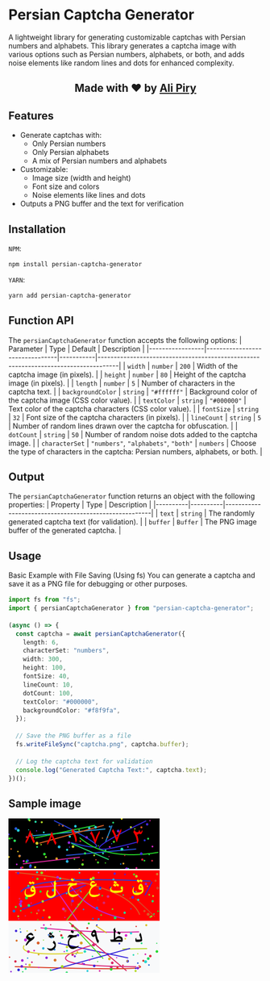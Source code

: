 # Persian Captcha Generator
A lightweight library for generating customizable captchas with Persian numbers and alphabets. This library generates a captcha image with various options such as Persian numbers, alphabets, or both, and adds noise elements like random lines and dots for enhanced complexity.

<div align="center">
  <h2>Made with ❤ by <a href="https://github.com/alipiry">Ali Piry</a></h2>
</div>

## Features
- Generate captchas with:
  - Only Persian numbers
  - Only Persian alphabets
  - A mix of Persian numbers and alphabets
- Customizable:
  - Image size (width and height)
  - Font size and colors
  - Noise elements like lines and dots
- Outputs a PNG buffer and the text for verification

## Installation
`NPM`:
```bash
npm install persian-captcha-generator
```
`YARN`:
```bash
yarn add persian-captcha-generator
```


## Function API
The `persianCaptchaGenerator` function accepts the following options:
| Parameter       | Type                           | Default   | Description                                                                        |
|-----------------|--------------------------------|-----------|------------------------------------------------------------------------------------|
| `width`           | `number`                         | `200`       | Width of the captcha image (in pixels).                                            |
| `height`          | `number`                         | `80`        | Height of the captcha image (in pixels).                                           |
| `length`          | `number`                         | `5`         | Number of characters in the captcha text.                                          |
| `backgroundColor` | `string`                         | `"#ffffff"` | Background color of the captcha image (CSS color value).                           |
| `textColor`       | `string`                         | `"#000000"` | Text color of the captcha characters (CSS color value).                            |
| `fontSize`        | `string`                         | `32` | Font size of the captcha characters (in pixels).                                   |
| `lineCount`       | `string`                         | `5`         | Number of random lines drawn over the captcha for obfuscation.                     |
| `dotCount`        | `string`                         | `50`        | Number of random noise dots added to the captcha image.                            |
| `characterSet`    | `"numbers"`, `"alphabets"`, `"both"` | `numbers`   | Choose the type of characters in the captcha: Persian numbers, alphabets, or both. |


## Output
The `persianCaptchaGenerator` function returns an object with the following properties:
| Property | Type     | Description                                           |
|----------|----------|-------------------------------------------------------|
| `text`   | `string` | The randomly generated captcha text (for validation). |
| `buffer` | `Buffer` | The PNG image buffer of the generated captcha.        |

## Usage

Basic Example with File Saving (Using fs)
You can generate a captcha and save it as a PNG file for debugging or other purposes.
```typescript
import fs from "fs";
import { persianCaptchaGenerator } from "persian-captcha-generator";

(async () => {
  const captcha = await persianCaptchaGenerator({
    length: 6,
    characterSet: "numbers",
    width: 300,
    height: 100,
    fontSize: 40,
    lineCount: 10,
    dotCount: 100,
    textColor: "#000000",
    backgroundColor: "#f8f9fa",
  });

  // Save the PNG buffer as a file
  fs.writeFileSync("captcha.png", captcha.buffer);

  // Log the captcha text for validation
  console.log("Generated Captcha Text:", captcha.text);
})();
```

## Sample image
![image](images/captcha_numbers.png)
![image](images/captcha_alphabets.png)
![image](images/captcha_both.png)

